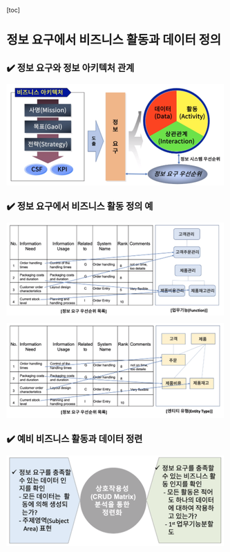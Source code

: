 [toc]

# 정보 요구에서 비즈니스 활동과 데이터 정의 

## :heavy_check_mark: 정보 요구와 정보 아키텍처 관계

![image-20210405200048946](assets/image-20210405200048946.png)






## :heavy_check_mark: 정보 요구에서 비즈니스 활동 정의 예

![image-20210405200156767](assets/image-20210405200156767.png)

![image-20210405200210844](assets/image-20210405200210844.png)






## :heavy_check_mark: 예비 비즈니스 활동과 데이터 정련

![image-20210405200225966](assets/image-20210405200225966.png)


